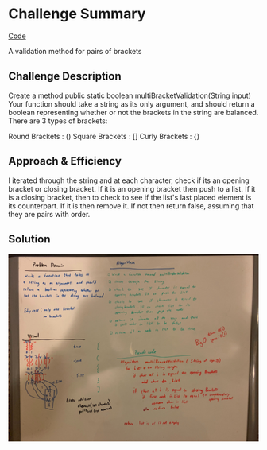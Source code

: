# Challenge Summary
<!-- Short summary or background information -->
[Code](/code401challenges/src/main/java/code401challenges/utilities/MultiBracketValidation.java)

A validation method for pairs of brackets
## Challenge Description
<!-- Description of the challenge -->
Create a method public static boolean multiBracketValidation(String input)
Your function should take a string as its only argument, and should return a boolean representing whether or not the brackets in the string are balanced. There are 3 types of brackets:

Round Brackets : ()
Square Brackets : []
Curly Brackets : {}
## Approach & Efficiency
<!-- What approach did you take? Why? What is the Big O space/time for this approach? -->
I iterated through the string and at each character, check if its an opening bracket or closing bracket. If it is an opening bracket then push to a list.
If it is a closing bracket, then to check to see if the list's last placed element is its counterpart. If it is then remove it. If not then return false, assuming that they are pairs with order.

## Solution
<!-- Embedded whiteboard image -->
![](../assets/multi-bracket-validation.jpg)